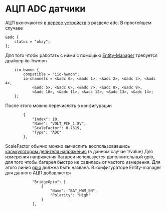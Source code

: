 # АЦП ADC датчики
АЦП включаются в [дереве устройств](dev_tree) в разделе adc. В простейшем случаее
```
&adc {
	status = "okay";
};
```
Для того чтобы работать с ними с помощью [Entity-Manager](entity-manager) требуется драйвер iio-hwmon
```
	iio-hwmon {
		compatible = "iio-hwmon";
		io-channels = <&adc 0>, <&adc 1>, <&adc 2>, <&adc 3>, <&adc 4>,
			<&adc 5>, <&adc 6>, <&adc 7>, <&adc 8>, <&adc 9>,
			<&adc 10>, <&adc 11>, <&adc 12>, <&adc 13>, <&adc 14>;
	};

```
После этого можно перечислять в конфигурации
```
        {
            "Index": 10,
            "Name": "VOLT_PCH_1.8V",
            "ScaleFactor": 0.7519,
            "Type": "ADC"
        },
```
ScaleFactor обычно можно вычислить воспользовавшись [калькулятором делителя напряжения](https://cxem.net/calc/divider_calc.php?ysclid=lqqajrhtax407656489) (в данном случае 1/value)
Для измерения напряжения батареи используется дополнительный gpio,  для того чтобы батарея быстро не садилась от частого измерения. Для этого линия [gpio](gpio) должна быть названа. В конфигураторе Entity-manager для данного АЦП добавляется
```
            "BridgeGpio": [
                {
                    "Name": "BAT_HWM_EN",
                    "Polarity": "High"
                }
            ],
```